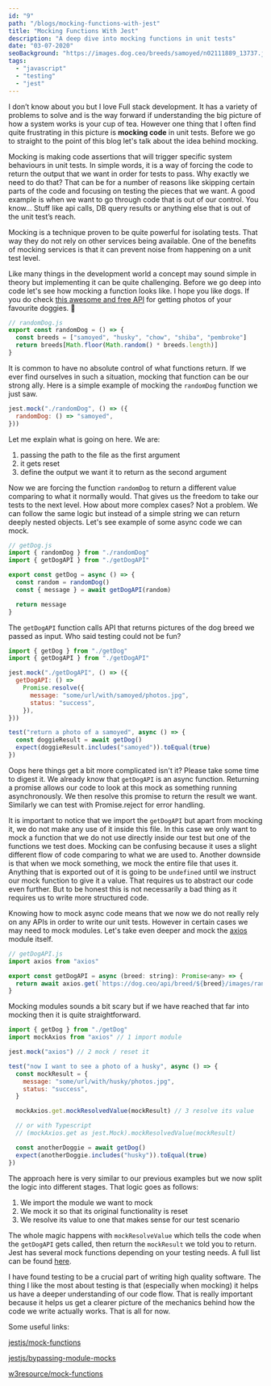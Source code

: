 ```yaml
---
id: "9"
path: "/blogs/mocking-functions-with-jest"
title: "Mocking Functions With Jest"
description: "A deep dive into mocking functions in unit tests"
date: "03-07-2020"
seoBackground: "https://images.dog.ceo/breeds/samoyed/n02111889_13737.jpg"
tags:
  - "javascript"
  - "testing"
  - "jest"
---
```


I don’t know about you but I love Full stack development. It has a variety of problems to solve and is the way forward if understanding the big picture of how a system works is your cup of tea. However one thing that I often find quite frustrating in this picture is **mocking code** in unit tests. Before we go to straight to the point of this blog let's talk about the idea behind mocking.

Mocking is making code assertions that will trigger specific system behaviours in unit tests. In simple words, it is a way of forcing the code to return the output that we want in order for tests to pass. Why exactly we need to do that? That can be for a number of reasons like skipping certain parts of the code and focusing on testing the pieces that we want. A good example is when we want to go through code that is out of our control. You know... Stuff like api calls, DB query results or anything else that is out of the unit test’s reach.

Mocking is a technique proven to be quite powerful for isolating tests. That way they do not rely on other services being available. One of the benefits of mocking services is that it can prevent noise from happening on a unit test level.

Like many things in the development world a concept may sound simple in theory but implementing it can be quite challenging. Before we go deep into code let's see how mocking a function looks like. I hope you like dogs. If you do check [this awesome and free API](https://dog.ceo/dog-api/) for getting photos of your favourite doggies. 🐶

```jsx
// randomDog.js
export const randomDog = () => {
  const breeds = ["samoyed", "husky", "chow", "shiba", "pembroke"]
  return breeds[Math.floor(Math.random() * breeds.length)]
}
```

It is common to have no absolute control of what functions return. If we ever find ourselves in such a situation, mocking that function can be our strong ally. Here is a simple example of mocking the `randomDog` function we just saw.

```jsx
jest.mock("./randomDog", () => ({
  randomDog: () => "samoyed",
}))
```

Let me explain what is going on here. We are:

1. passing the path to the file as the first argument
2. it gets reset
3. define the output we want it to return as the second argument

Now we are forcing the function `randomDog` to return a different value comparing to what it normally would. That gives us the freedom to take our tests to the next level. How about more complex cases? Not a problem. We can follow the same logic but instead of a simple string we can return deeply nested objects. Let's see example of some async code we can mock.

```jsx
// getDog.js
import { randomDog } from "./randomDog"
import { getDogAPI } from "./getDogAPI"

export const getDog = async () => {
  const random = randomDog()
  const { message } = await getDogAPI(random)

  return message
}
```

The `getDogAPI` function calls API that returns pictures of the dog breed we passed as input. Who said testing could not be fun?

```jsx
import { getDog } from "./getDog"
import { getDogAPI } from "./getDogAPI"

jest.mock("./getDogAPI", () => ({
  getDogAPI: () =>
    Promise.resolve({
      message: "some/url/with/samoyed/photos.jpg",
      status: "success",
    }),
}))

test("return a photo of a samoyed", async () => {
  const doggieResult = await getDog()
  expect(doggieResult.includes("samoyed")).toEqual(true)
})
```

Oops here things get a bit more complicated isn't it? Please take some time to digest it. We already know that `getDogAPI` is an async function. Returning a promise allows our code to look at this mock as something running asynchronously. We then resolve this promise to return the result we want. Similarly we can test with Promise.reject for error handling.

It is important to notice that we import the `getDogAPI` but apart from mocking it, we do not make any use of it inside this file. In this case we only want to mock a function that we do not use directly inside our test but one of the functions we test does. Mocking can be confusing because it uses a slight different flow of code comparing to what we are used to. Another downside is that when we mock something, we mock the entire file that uses it. Anything that is exported out of it is going to be `undefined` until we instruct our mock function to give it a value. That requires us to abstract our code even further. But to be honest this is not necessarily a bad thing as it requires us to write more structured code.

Knowing how to mock async code means that we now we do not really rely on any APIs in order to write our unit tests. However in certain cases we may need to mock modules. Let's take even deeper and mock the [axios](https://github.com/axios/axios) module itself.

```jsx
// getDogAPI.js
import axios from "axios"

export const getDogAPI = async (breed: string): Promise<any> => {
  return await axios.get(`https://dog.ceo/api/breed/${breed}/images/random`)
}
```

Mocking modules sounds a bit scary but if we have reached that far into mocking then it is quite straightforward.

```jsx
import { getDog } from "./getDog"
import mockAxios from "axios" // 1 import module

jest.mock("axios") // 2 mock / reset it

test("now I want to see a photo of a husky", async () => {
  const mockResult = {
    message: "some/url/with/husky/photos.jpg",
    status: "success",
  }

  mockAxios.get.mockResolvedValue(mockResult) // 3 resolve its value

  // or with Typescript
  // (mockAxios.get as jest.Mock).mockResolvedValue(mockResult)

  const anotherDoggie = await getDog()
  expect(anotherDoggie.includes("husky")).toEqual(true)
})
```

The approach here is very similar to our previous examples but we now split the logic into different stages. That logic goes as follows:

1. We import the module we want to mock
2. We mock it so that its original functionality is reset
3. We resolve its value to one that makes sense for our test scenario

The whole magic happens with `mockResolveValue` which tells the code when the `getDogAPI` gets called, then return the `mockResult` we told you to return. Jest has several mock functions depending on your testing needs. A full list can be found [here](https://jestjs.io/docs/en/mock-function-api).

I have found testing to be a crucial part of writing high quality software. The thing I like the most about testing is that (especially when mocking) it helps us have a deeper understanding of our code flow. That is really important because it helps us get a clearer picture of the mechanics behind how the code we write actually works. That is all for now.

Some useful links:

[jestjs/mock-functions](https://jestjs.io/docs/en/mock-functions)

[jestjs/bypassing-module-mocks](https://jestjs.io/docs/en/bypassing-module-mocks)

[w3resource/mock-functions](https://www.w3resource.com/jest/mock-functions.php)
